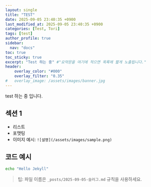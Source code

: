```yaml
---
layout: single
title: "TEST"
date: 2025-09-05 23:40:35 +0900
last_modified_at: 2025-09-05 23:40:35 +0900
categories: [Test, Tori]
tags: [test]
author_profile: true
sidebar:
  nav: "docs" 
toc: true
toc_sticky: true
excerpt: "Test 하는 중" #"요약문을 여기에 적으면 목록에 짧게 노출됩니다."
header:
    overlay_color: "#000"
    overlay_filter: "0.35"
#   overlay_image: /assets/images/banner.jpg
---
```


test 하는 중 입니다.

## 섹션 1
- 리스트
- 포맷팅
- 이미지 예시: `![설명](/assets/images/sample.png)`

## 코드 예시
```bash
echo "Hello Jekyll"
```

> 팁: 파일 이름은 `_posts/2025-09-05-슬러그.md` 규칙을 사용하세요.
